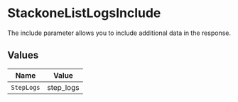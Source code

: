 # StackoneListLogsInclude

The include parameter allows you to include additional data in the response.


## Values

| Name       | Value      |
| ---------- | ---------- |
| `StepLogs` | step_logs  |